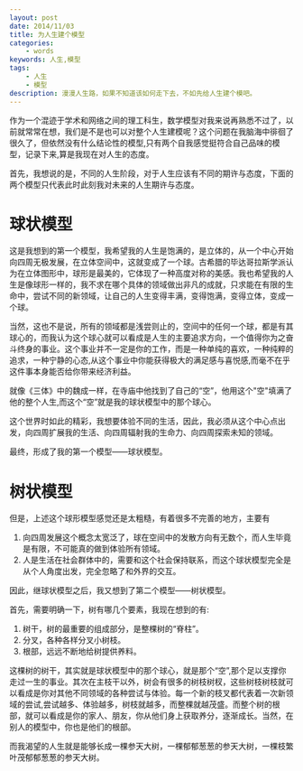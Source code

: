 ```yaml
---
layout: post
date: 2014/11/03
title: 为人生建个模型
categories: 
    - words
keywords: 人生,模型
tags: 
    - 人生
    - 模型
description: 漫漫人生路，如果不知道该如何走下去，不如先给人生建个模吧。
---
```


作为一个混迹于学术和网络之间的理工科生，数学模型对我来说再熟悉不过了，以前就常常在想，我们是不是也可以对整个人生建模呢？这个问题在我脑海中徘徊了很久了，但依然没有什么结论性的模型,只有两个自我感觉挺符合自己品味的模型，记录下来,算是我现在对人生的态度。

首先，我想说的是，不同的人生阶段，对于人生应该有不同的期许与态度，下面的两个模型只代表此时此刻我对未来的人生期许与态度。

# 球状模型

这是我想到的第一个模型，我希望我的人生是饱满的，是立体的，从一个中心开始向四周无极发展，在立体空间中，这就变成了一个球。古希腊的毕达哥拉斯学派认为在立体图形中，球形是最美的，它体现了一种高度对称的美感。我也希望我的人生是像球形一样的，我不求在哪个具体的领域做出非凡的成就，只求能在有限的生命中，尝试不同的新领域，让自己的人生变得丰满，变得饱满，变得立体，变成一个球。

当然，这也不是说，所有的领域都是浅尝则止的，空间中的任何一个球，都是有其球心的，而我认为这个球心就可以看成是人生的主要追求方向，一个值得你为之奋斗终身的事业。这个事业并不一定是你的工作，而是一种单纯的喜欢，一种纯粹的追求，一种宁静的心态,从这个事业中你能获得极大的满足感与喜悦感,而毫不在乎这件事本身能否给你带来经济利益。

就像《三体》中的魏成一样，在寺庙中他找到了自己的“空”，他用这个"空"填满了他的整个人生,而这个“空”就是我的球状模型中的那个球心。

这个世界时如此的精彩，我想要体验不同的生活，因此，我必须从这个中心点出发，向四周扩展我的生活、向四周辐射我的生命力、向四周探索未知的领域。

最终，形成了我的第一个模型——球状模型。

# 树状模型

但是，上述这个球形模型感觉还是太粗糙，有着很多不完善的地方，主要有

1. 向四周发展这个概念太宽泛了，球在空间中的发散方向有无数个，而人生毕竟是有限，不可能真的做到体验所有领域。
2. 人是生活在社会群体中的，需要和这个社会保持联系，而这个球状模型完全是从个人角度出发，完全忽略了和外界的交互。

因此，继球状模型之后，我又想到了第二个模型——树状模型。

首先，需要明确一下，树有哪几个要素，我现在想到的有:

1. 树干，树的最重要的组成部分，是整棵树的“脊柱”。
2. 分叉，各种各样分叉小树枝。
3. 根部，远远不断地给树提供养料。

这棵树的树干，其实就是球状模型中的那个球心，就是那个“空”,那个足以支撑你走过一生的事业。其次在主枝干以外，树会有很多的树枝树杈，这些树枝树枝就可以看成是你对其他不同领域的各种尝试与体验。每一个新的枝叉都代表着一次新领域的尝试,尝试越多、体验越多，树枝就越多，而整棵就越茂盛。而整个树的根部，就可以看成是你的家人、朋友，你从他们身上获取养分，逐渐成长。当然，在别人的模型中，你也是他们的根部。

而我渴望的人生就是能够长成一棵参天大树，一棵郁郁葱葱的参天大树，一棵枝繁叶茂郁郁葱葱的参天大树。


